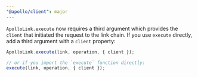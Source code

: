 ```yaml
---
"@apollo/client": major
---
```


`ApolloLink.execute` now requires a third argument which provides the `client` that initiated the request to the link chain. If you use `execute` directly, add a third argument with a `client` property:

```ts
ApolloLink.execute(link, operation, { client });

// or if you import the `execute` function directly:
execute(link, operation, { client });
```
